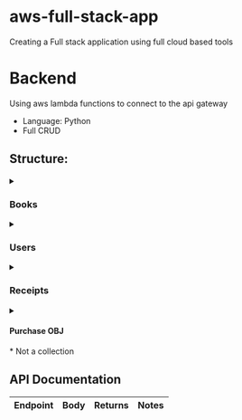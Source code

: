 # aws-full-stack-app
Creating a Full stack application using full cloud based tools 

# Backend #
Using aws lambda functions to connect to the api gateway
- Language: Python
- Full CRUD

## Structure: ##
<details>
  <summary><h3>Books</h3></summary>
Field | Data Type
------|----------
picture | string
title | string
author | string
genre | enum
price | number
rent_price | number
past_users | dict<date, user_id>
condition | enum
is_hardback | boolean
availability | enum
owner | dict<date, user_id>
</details>

<details>
  <summary><h3>Users</h3></summary>
  Field | Data Type
  ------|----------
  name | string
  password | string
  email | string
  address | string
  payment | dict<user_id, card_id>
  role | enum
  rented | dict<date, book_id>
  owned | dict<date, book_id>
</details>
  
<details>
  <summary><h3>Receipts</h3></summary>
  Field | Data Type
  ------|----------
  user_id | string
  date | date
  cost | number
  purchases | list[Purchase OBJ]
  payment_id | string
</details>
  

<details>
  <summary><h4>Purchase OBJ</h4>* Not a collection</summary>

  Field | Data Type
  ------|----------
  book_id | string
  price | number
  is_owned | boolean
</details>


## API Documentation ##

Endpoint | Body | Returns | Notes
---------|------|---------|------
